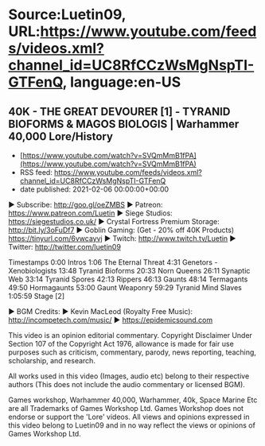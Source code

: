 # Source:Luetin09, URL:https://www.youtube.com/feeds/videos.xml?channel_id=UC8RfCCzWsMgNspTI-GTFenQ, language:en-US

## 40K - THE GREAT DEVOURER [1] - TYRANID BIOFORMS & MAGOS BIOLOGIS | Warhammer 40,000 Lore/History
 - [https://www.youtube.com/watch?v=SVQmMmB1fPA](https://www.youtube.com/watch?v=SVQmMmB1fPA)
 - RSS feed: https://www.youtube.com/feeds/videos.xml?channel_id=UC8RfCCzWsMgNspTI-GTFenQ
 - date published: 2021-02-06 00:00:00+00:00

► Subscribe: http://goo.gl/oeZMBS 
► Patreon: https://www.patreon.com/Luetin 
► Siege Studios: https://siegestudios.co.uk/
► Crystal Fortress Premium Storage: http://bit.ly/3oFuDf7
► Goblin Gaming: (Get - 20% off 40K Products) https://tinyurl.com/6vwcayvj
► Twitch: http://www.twitch.tv/Luetin
► Twitter: http://twitter.com/luetin09

Timestamps
0:00 Intros
1:06 The Eternal Threat
4:31 Genetors - Xenobiologists
13:48 Tyranid Bioforms
20:33 Norn Queens
26:11 Synaptic Web
33:14 Tyranid Spores
42:13 Rippers
46:13 Gaunts
48:14 Termagants
49:50 Hormagaunts
53:00 Gaunt Weaponry
59:29 Tyranid Mind Slaves
1:05:59 Stage [2]

► BGM Credits:
► Kevin MacLeod (Royalty Free Music): http://incompetech.com/music/
► https://epidemicsound.com

This video is an opinion editorial commentary.
Copyright Disclaimer Under Section 107 of the Copyright Act 1976, allowance is made for fair use purposes such as criticism, commentary, parody, news reporting, teaching, scholarship, and research.

All works used in this video (Images, audio etc) belong to their respective authors
(This does not include the audio commentary or licensed BGM).

Games workshop, Warhammer 40,000, Warhammer, 40k, Space Marine Etc are all Trademarks of Games Workshop Ltd. Games Workshop does not endorse or support the 'Lore' videos. All views and opinions expressed in this video belong to Luetin09 and in no way reflect the views or opinions of Games Workshop Ltd.

